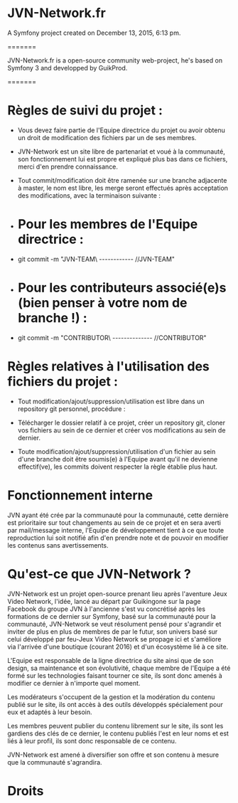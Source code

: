 JVN-Network.fr
=======

A Symfony project created on December 13, 2015, 6:13 pm.

=======

JVN-Network.fr is a open-source community web-project, he's based on Symfony 3 and developped by GuikProd.

=======

# Règles de suivi du projet :
- Vous devez faire partie de l'Equipe directrice du projet ou avoir obtenu un droit de modification des fichiers par un de ses membres.
- JVN-Network est un site libre de partenariat et voué à la communauté, son fonctionnement lui est propre et expliqué plus bas dans ce fichiers, merci d'en prendre connaissance.
- Tout commit/modification doit être ramenée sur une branche adjacente à master, le nom est libre, les merge seront effectués après acceptation des modifications, avec la terminaison suivante :

-  # Pour les membres de l'Equipe directrice :
- git commit -m "JVN-TEAM\\ ------------ //JVN-TEAM"

-  # Pour les contributeurs associé(e)s (bien penser à votre nom de branche !) :
- git commit -m "CONTRIBUTOR\\ -------------- //CONTRIBUTOR"

# Règles relatives à l'utilisation des fichiers du projet :
- Tout modification/ajout/suppression/utilisation est libre dans un repository git personnel, procédure :

- Télécharger le dossier relatif à ce projet, créer un repository git, cloner vos fichiers au sein de ce dernier et créer vos modifications au sein de dernier.

- Toute modification/ajout/suppression/utilisation d'un fichier au sein d'une branche doit être soumis(e) à l'Equipe avant qu'il ne devienne effectif(ve), les commits doivent respecter la règle établie plus haut.

# Fonctionnement interne
JVN ayant été crée par la communauté pour la communauté, cette dernière est prioritaire sur tout changements au sein de ce projet et en sera averti par mail/message interne, l'Equipe de développement tient à ce que toute reproduction lui soit notifié afin d'en prendre note et de pouvoir en modifier les contenus sans avertissements.

# Qu'est-ce que JVN-Network ?

JVN-Network est un projet open-source prenant lieu après l'aventure Jeux Video Network, l'idée, lancé au départ par Guikingone sur la page Facebook du groupe JVN à l'ancienne s'est vu concrétisé après les formations de ce dernier sur Symfony, basé sur la communauté pour la communauté, JVN-Network se veut résolument pensé pour s'agrandir et inviter de plus en plus de membres de par le futur, son univers basé sur celui développé par feu-Jeux Video Network se propage ici et s'améliore via l'arrivée d'une boutique (courant 2016) et d'un écosystème lié à ce site.

L'Equipe est responsable de la ligne directrice du site ainsi que de son design, sa maintenance et son évolutivité, chaque membre de l'Equipe a été formé sur les technologies faisant tourner ce site, ils sont donc amenés à modifier ce dernier à n'importe quel moment.

Les modérateurs s'occupent de la gestion et la modération du contenu publié sur le site, ils ont accès à des outils développés spécialement pour eux et adaptés à leur besoin.

Les membres peuvent publier du contenu librement sur le site, ils sont les gardiens des clés de ce dernier, le contenu publiés l'est en leur noms et est liés à leur profil, ils sont donc responsable de ce contenu.

JVN-Network est amené à diversifier son offre et son contenu à mesure que la communauté s'agrandira.

# Droits 
